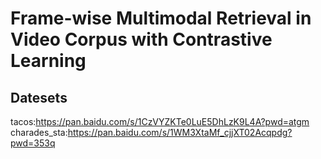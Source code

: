 # Frame-wise Multimodal Retrieval in Video Corpus with Contrastive Learning
## Datesets
tacos:https://pan.baidu.com/s/1CzVYZKTe0LuE5DhLzK9L4A?pwd=atgm 
charades_sta:https://pan.baidu.com/s/1WM3XtaMf_cjjXT02Acqpdg?pwd=353q 
